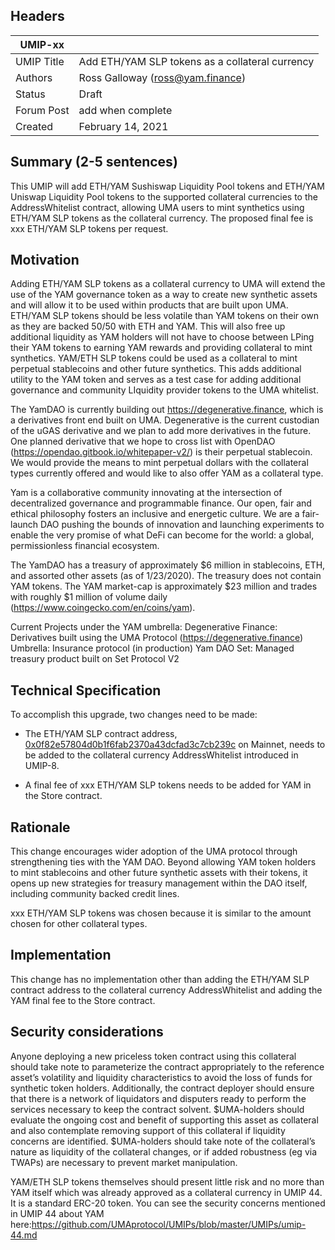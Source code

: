 ## Headers
| UMIP-xx  |                                                                                                                                         |
|------------|------------------------------------------------------------------------------------------------------------------------------------------|                                                                                                                                    
| UMIP Title | Add ETH/YAM SLP tokens as a collateral currency                  |
| Authors    | Ross Galloway (ross@yam.finance)  |
| Status     | Draft                                                                                    |      
| Forum Post | add when complete                     |
| Created    | February 14, 2021                                                                       |

## Summary (2-5 sentences)
This UMIP will add ETH/YAM Sushiswap Liquidity Pool tokens and ETH/YAM Uniswap Liquidity Pool tokens to the supported collateral currencies to the AddressWhitelist contract, allowing UMA users to mint synthetics using ETH/YAM SLP tokens as the collateral currency. The proposed final fee is xxx ETH/YAM SLP tokens per request.

## Motivation
Adding ETH/YAM SLP tokens as a collateral currency to UMA will extend the use of the YAM governance token as a way to create new synthetic assets and will allow it to be used within products that are built upon UMA. ETH/YAM SLP tokens should be less volatile than YAM tokens on their own as they are backed 50/50 with ETH and YAM.  This will also free up additional liquidity as YAM holders will not have to choose between LPing their YAM tokens to earning YAM rewards and providing collateral to mint synthetics. YAM/ETH SLP tokens could be used as a collateral to mint perpetual stablecoins and other future synthetics. This adds additional utility to the YAM token and serves as a test case for adding additional governance and community LIquidity provider tokens to the UMA whitelist.

The YamDAO is currently building out https://degenerative.finance, which is a derivatives front end built on UMA. Degenerative is the current custodian of the uGAS derivative and we plan to add more derivatives in the future. One planned derivative that we hope to cross list with OpenDAO (https://opendao.gitbook.io/whitepaper-v2/) is their perpetual stablecoin. We would provide the means to mint perpetual dollars with the collateral types currently offered and would like to also offer YAM as a collateral type.

Yam is a collaborative community innovating at the intersection of decentralized governance and programmable finance. Our open, fair and ethical philosophy fosters an inclusive and energetic culture. We are a fair-launch DAO pushing the bounds of innovation and launching experiments to enable the very promise of what DeFi can become for the world: a global, permissionless financial ecosystem.

The YamDAO has a treasury of approximately $6 million in stablecoins, ETH, and assorted other assets (as of 1/23/2020). The treasury does not contain YAM tokens. The YAM market-cap is approximately $23 million and trades with roughly $1 million of volume daily (https://www.coingecko.com/en/coins/yam). 

Current Projects under the YAM umbrella:
Degenerative Finance: Derivatives built using the UMA Protocol (https://degenerative.finance)
Umbrella: Insurance protocol (in production)
Yam DAO Set: Managed treasury product built on Set Protocol V2

## Technical Specification
To accomplish this upgrade, two changes need to be made:
- The ETH/YAM SLP contract address, [0x0f82e57804d0b1f6fab2370a43dcfad3c7cb239c](https://etherscan.io/token/0x0f82e57804d0b1f6fab2370a43dcfad3c7cb239c) on Mainnet, needs to be added to the collateral currency AddressWhitelist introduced in UMIP-8.
   
- A final fee of xxx ETH/YAM SLP tokens needs to be added for YAM in the Store contract.

## Rationale
This change encourages wider adoption of the UMA protocol through strengthening ties with the YAM DAO. Beyond allowing YAM token holders to mint stablecoins and other future synthetic assets with their tokens, it opens up new strategies for treasury management within the DAO itself, including community backed credit lines.  

xxx ETH/YAM SLP tokens was chosen because it is similar to the amount chosen for other collateral types.

## Implementation
This change has no implementation other than adding the ETH/YAM SLP contract address to the collateral currency AddressWhitelist and adding the YAM final fee to the Store contract.


## Security considerations

Anyone deploying a new priceless token contract using this collateral should take note to parameterize the contract appropriately to the reference asset’s volatility and liquidity characteristics to avoid the loss of funds for synthetic token holders. Additionally, the contract deployer should ensure that there is a network of liquidators and disputers ready to perform the services necessary to keep the contract solvent. $UMA-holders should evaluate the ongoing cost and benefit of supporting this asset as collateral and also contemplate removing support of this collateral if liquidity concerns are identified. $UMA-holders should take note of the collateral’s nature as liquidity of the collateral changes, or if added robustness (eg via TWAPs) are necessary to prevent market manipulation.

YAM/ETH SLP tokens themselves should present  little risk and no more than YAM itself which was already approved as a collateral currency in UMIP 44. It is a standard ERC-20 token. You can see the security concerns mentioned in UMIP 44 about YAM here:https://github.com/UMAprotocol/UMIPs/blob/master/UMIPs/umip-44.md
 
 
